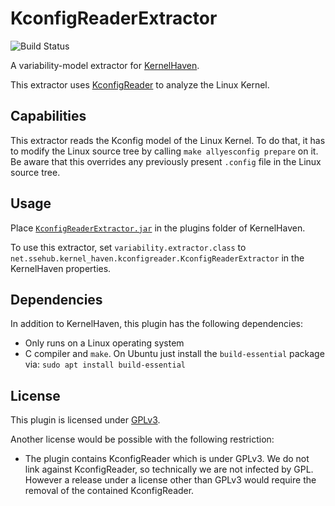 # KconfigReaderExtractor

![Build Status](https://jenkins.sse.uni-hildesheim.de/buildStatus/icon?job=KernelHaven_KconfigReaderExtractor)

A variability-model extractor for [KernelHaven](https://github.com/KernelHaven/KernelHaven).

This extractor uses [KconfigReader](https://github.com/ckaestne/kconfigreader) to analyze the Linux Kernel.

## Capabilities

This extractor reads the Kconfig model of the Linux Kernel. To do that, it has to modify the Linux source tree by calling `make allyesconfig prepare` on it. Be aware that this overrides any previously present `.config` file in the Linux source tree.

## Usage

Place [`KconfigReaderExtractor.jar`](https://jenkins.sse.uni-hildesheim.de/view/KernelHaven/job/KernelHaven_KconfigReaderExtractor/lastSuccessfulBuild/artifact/build/jar/KconfigReaderExtractor.jar) in the plugins folder of KernelHaven.

To use this extractor, set `variability.extractor.class` to `net.ssehub.kernel_haven.kconfigreader.KconfigReaderExtractor` in the KernelHaven properties.

## Dependencies

In addition to KernelHaven, this plugin has the following dependencies:
* Only runs on a Linux operating system
* C compiler and `make`. On Ubuntu just install the `build-essential` package via: `sudo apt install build-essential`

## License

This plugin is licensed under [GPLv3](https://www.gnu.org/licenses/gpl-3.0.html).

Another license would be possible with the following restriction:
* The plugin contains KconfigReader which is under GPLv3. We do not link against KconfigReader, so technically we are not infected by GPL. However a release under a license other than GPLv3 would require the removal of the contained KconfigReader.
